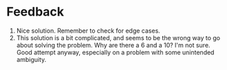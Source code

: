 # Feedback

1. Nice solution. Remember to check for edge cases.
2. This solution is a bit complicated, and seems to be the wrong way to go
about solving the problem. Why are there a 6 and a 10? I'm not sure. Good
attempt anyway, especially on a problem with some unintended ambiguity.
